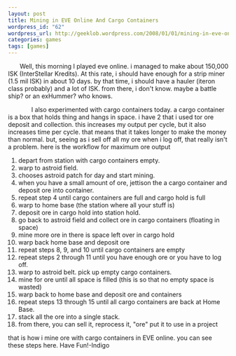 ```yaml
--- 
layout: post
title: Mining in EVE Online And Cargo Containers
wordpress_id: "62"
wordpress_url: http://geeklob.wordpress.com/2008/01/01/mining-in-eve-online-and-cargo-containers/
categories: games
tags: [games]
---
```

<p style="text-indent:20pt;">Well, this morning I played eve online. i managed to make about 150,000 ISK (InterStellar Kredits). At this rate, i should have enough for a strip miner (1.5 mil ISK) in about 10 days. by that time, i should have a hauler (iteron class probably)  and a lot of ISK. from there, i don't know. maybe a battle ship? or an exHummer? who knows.</p><p style="text-indent:40pt;">I also experimented with cargo containers today. a cargo container is a box that holds thing and hangs in space. i have 2 that i used tor ore deposit and collection. this increases my output per cycle, but it also increases time per cycle. that means that it takes longer to make the money than normal. but, seeing as i sell off all my ore when i log off, that really isn't a problem. here is the workflow for maximum ore output</p><ol>	<li>depart from station with cargo containers empty.</li>	<li>warp to astroid field.</li>	<li>chooses astroid patch for day and start mining.</li>	<li>when you have a small amount of ore, jettison the a cargo container and deposit ore into container.</li>	<li>repeat step 4 until cargo containers are full and cargo hold is full</li>	<li>warp to home base (the station where all your stuff is)</li>	<li>deposit ore in cargo hold into station hold.</li>	<li>go back to astroid field and collect ore in cargo containers (floating in space)</li>	<li>mine more ore in there is space left over in cargo hold</li>	<li>warp back home base and deposit ore</li>	<li>repeat steps 8, 9, and 10 until cargo containers are empty</li>	<li>repeat steps 2 through 11 until you have enough ore or you have to log off.</li>	<li>warp to astroid belt. pick up empty cargo containers.</li>	<li>mine for ore until all space is filled (this is so that no empty space is wasted)</li>	<li>warp back to home base and deposit ore and containers</li>	<li>repeat steps 13 through 15 until all cargo containers are back at Home Base.</li>	<li>stack all the ore into a single stack.</li>	<li>from there, you can sell it, reprocess it, "ore" put it to use in a project</li></ol>that is how i mine ore with cargo containers in EVE online. you can see these steps here. Have Fun!-Indigo
